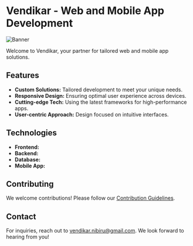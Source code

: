 # Vendikar - Web and Mobile App Development
![Banner](https://github.com/Vendikar/.github/assets/73076286/4b5415b2-48f1-4c5f-99b0-755db2052de5)

Welcome to Vendikar, your partner for tailored web and mobile app solutions.

## Features

- **Custom Solutions:** Tailored development to meet your unique needs.
- **Responsive Design:** Ensuring optimal user experience across devices.
- **Cutting-edge Tech:** Using the latest frameworks for high-performance apps.
- **User-centric Approach:** Design focused on intuitive interfaces.


## Technologies

- **Frontend:**
- **Backend:**
- **Database:**
- **Mobile App:**

## Contributing

We welcome contributions! Please follow our [Contribution Guidelines](CONTRIBUTING.md).

## Contact

For inquiries, reach out to [vendikar.nibiru@gmail.com](mailto:vendikar.nibiru@gmail.com). We look forward to hearing from you!

